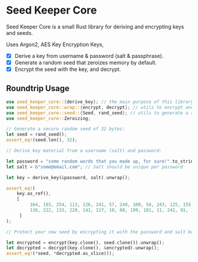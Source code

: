 # Seed Keeper Core

Seed Keeper Core is a small Rust library for deriving and encrypting keys and seeds.

Uses Argon2, AES Key Encryption Keys,

- [x] Derive a key from username & password (salt & passphrase).
- [x] Generate a random seed that zeroizes memory by default.
- [x] Encrypt the seed with the key, and decrypt.

## Roundtrip Usage

```rust
use seed_keeper_core::{derive_key}; // the main purpose of this library
use seed_keeper_core::wrap::{encrypt, decrypt}; // utils to encrypt and decrypt the seed
use seed_keeper_core::seed::{Seed, rand_seed}; // utils to generate a random seed
use seed_keeper_core::Zeroizing;

// Generate a secure random seed of 32 bytes:
let seed = rand_seed();
assert_eq!(seed.len(), 32);

// Derive key material from a username (salt) and password:

let password = "some random words that you made up, for sure!".to_string();
let salt = b"some@email.com"; // Salt should be unique per password

let key = derive_key(&password, salt).unwrap();

assert_eq!(
    key.as_ref(),
    [
         164, 103, 254, 113, 126, 241, 57, 240, 100, 56, 243, 125, 155, 224, 40, 242, 178,
         136, 222, 133, 220, 141, 127, 10, 88, 199, 181, 11, 241, 91, 149, 249
     ]
);

// Protect your new seed by encrypting it with the password and salt key:

let encrypted = encrypt(key.clone(), seed.clone()).unwrap();
let decrypted = decrypt(key.clone(), &encrypted).unwrap();
assert_eq!(*seed, *decrypted.as_slice());
```
